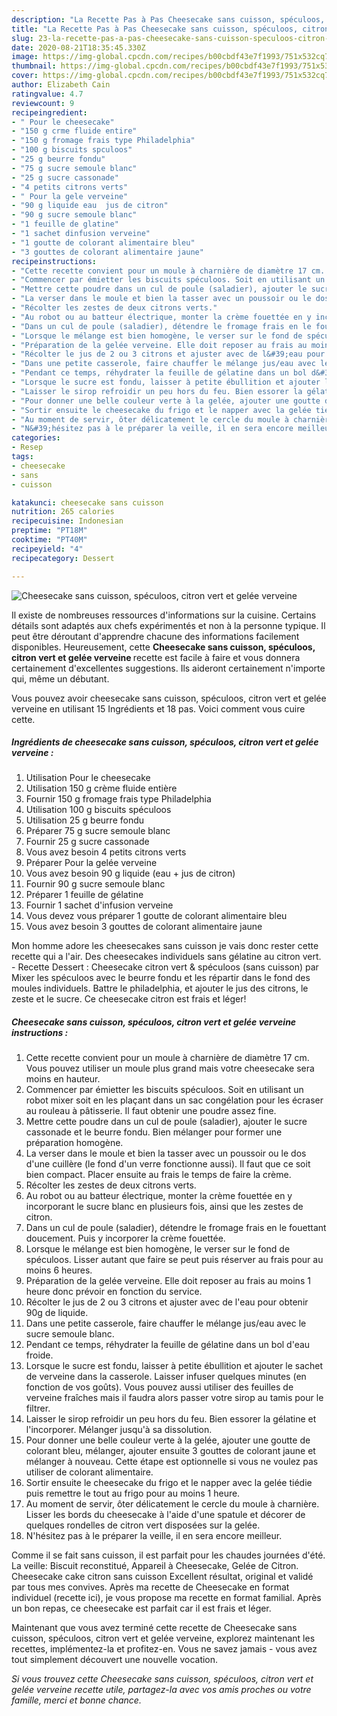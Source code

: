 ```yaml
---
description: "La Recette Pas à Pas Cheesecake sans cuisson, spéculoos, citron vert et gelée verveine"
title: "La Recette Pas à Pas Cheesecake sans cuisson, spéculoos, citron vert et gelée verveine"
slug: 23-la-recette-pas-a-pas-cheesecake-sans-cuisson-speculoos-citron-vert-et-gelee-verveine
date: 2020-08-21T18:35:45.330Z
image: https://img-global.cpcdn.com/recipes/b00cbdf43e7f1993/751x532cq70/cheesecake-sans-cuisson-speculoos-citron-vert-et-gelee-verveine-photo-principale-de-la-recette.jpg
thumbnail: https://img-global.cpcdn.com/recipes/b00cbdf43e7f1993/751x532cq70/cheesecake-sans-cuisson-speculoos-citron-vert-et-gelee-verveine-photo-principale-de-la-recette.jpg
cover: https://img-global.cpcdn.com/recipes/b00cbdf43e7f1993/751x532cq70/cheesecake-sans-cuisson-speculoos-citron-vert-et-gelee-verveine-photo-principale-de-la-recette.jpg
author: Elizabeth Cain
ratingvalue: 4.7
reviewcount: 9
recipeingredient:
- " Pour le cheesecake"
- "150 g crme fluide entire"
- "150 g fromage frais type Philadelphia"
- "100 g biscuits spculoos"
- "25 g beurre fondu"
- "75 g sucre semoule blanc"
- "25 g sucre cassonade"
- "4 petits citrons verts"
- " Pour la gele verveine"
- "90 g liquide eau  jus de citron"
- "90 g sucre semoule blanc"
- "1 feuille de glatine"
- "1 sachet dinfusion verveine"
- "1 goutte de colorant alimentaire bleu"
- "3 gouttes de colorant alimentaire jaune"
recipeinstructions:
- "Cette recette convient pour un moule à charnière de diamètre 17 cm. Vous pouvez utiliser un moule plus grand mais votre cheesecake sera moins en hauteur."
- "Commencer par émietter les biscuits spéculoos. Soit en utilisant un robot mixer soit en les plaçant dans un sac congélation pour les écraser au rouleau à pâtisserie. Il faut obtenir une poudre assez fine."
- "Mettre cette poudre dans un cul de poule (saladier), ajouter le sucre cassonade et le beurre fondu. Bien mélanger pour former une préparation homogène."
- "La verser dans le moule et bien la tasser avec un poussoir ou le dos d&#39;une cuillère (le fond d&#39;un verre fonctionne aussi). Il faut que ce soit bien compact. Placer ensuite au frais le temps de faire la crème."
- "Récolter les zestes de deux citrons verts."
- "Au robot ou au batteur électrique, monter la crème fouettée en y incorporant le sucre blanc en plusieurs fois, ainsi que les zestes de citron."
- "Dans un cul de poule (saladier), détendre le fromage frais en le fouettant doucement. Puis y incorporer la crème fouettée."
- "Lorsque le mélange est bien homogène, le verser sur le fond de spéculoos. Lisser autant que faire se peut puis réserver au frais pour au moins 6 heures."
- "Préparation de la gelée verveine. Elle doit reposer au frais au moins 1 heure donc prévoir en fonction du service."
- "Récolter le jus de 2 ou 3 citrons et ajuster avec de l&#39;eau pour obtenir 90g de liquide."
- "Dans une petite casserole, faire chauffer le mélange jus/eau avec le sucre semoule blanc."
- "Pendant ce temps, réhydrater la feuille de gélatine dans un bol d&#39;eau froide."
- "Lorsque le sucre est fondu, laisser à petite ébullition et ajouter le sachet de verveine dans la casserole. Laisser infuser quelques minutes (en fonction de vos goûts). Vous pouvez aussi utiliser des feuilles de verveine fraîches mais il faudra alors passer votre sirop au tamis pour le filtrer."
- "Laisser le sirop refroidir un peu hors du feu. Bien essorer la gélatine et l&#39;incorporer. Mélanger jusqu&#39;à sa dissolution."
- "Pour donner une belle couleur verte à la gelée, ajouter une goutte de colorant bleu, mélanger, ajouter ensuite 3 gouttes de colorant jaune et mélanger à nouveau. Cette étape est optionnelle si vous ne voulez pas utiliser de colorant alimentaire."
- "Sortir ensuite le cheesecake du frigo et le napper avec la gelée tiédie puis remettre le tout au frigo pour au moins 1 heure."
- "Au moment de servir, ôter délicatement le cercle du moule à charnière. Lisser les bords du cheesecake à l&#39;aide d&#39;une spatule et décorer de quelques rondelles de citron vert disposées sur la gelée."
- "N&#39;hésitez pas à le préparer la veille, il en sera encore meilleur."
categories:
- Resep
tags:
- cheesecake
- sans
- cuisson

katakunci: cheesecake sans cuisson 
nutrition: 265 calories
recipecuisine: Indonesian
preptime: "PT18M"
cooktime: "PT40M"
recipeyield: "4"
recipecategory: Dessert

---
```



![Cheesecake sans cuisson, spéculoos, citron vert et gelée verveine](https://img-global.cpcdn.com/recipes/b00cbdf43e7f1993/751x532cq70/cheesecake-sans-cuisson-speculoos-citron-vert-et-gelee-verveine-photo-principale-de-la-recette.jpg)

Il existe de nombreuses ressources d'informations sur la cuisine. Certains détails sont adaptés aux chefs expérimentés et non à la personne typique. Il peut être déroutant d'apprendre chacune des informations facilement disponibles. Heureusement, cette <strong> Cheesecake sans cuisson, spéculoos, citron vert et gelée verveine </strong> recette est facile à faire et vous donnera certainement d'excellentes suggestions. Ils aideront certainement n'importe qui, même un débutant.

<!--inarticleads1-->

Vous pouvez avoir cheesecake sans cuisson, spéculoos, citron vert et gelée verveine en utilisant 15 Ingrédients et 18 pas. Voici comment vous cuire cette.

##### Ingrédients de cheesecake sans cuisson, spéculoos, citron vert et gelée verveine :

1. Utilisation  Pour le cheesecake
1. Utilisation 150 g crème fluide entière
1. Fournir 150 g fromage frais type Philadelphia
1. Utilisation 100 g biscuits spéculoos
1. Utilisation 25 g beurre fondu
1. Préparer 75 g sucre semoule blanc
1. Fournir 25 g sucre cassonade
1. Vous avez besoin 4 petits citrons verts
1. Préparer  Pour la gelée verveine
1. Vous avez besoin 90 g liquide (eau + jus de citron)
1. Fournir 90 g sucre semoule blanc
1. Préparer 1 feuille de gélatine
1. Fournir 1 sachet d&#39;infusion verveine
1. Vous devez vous préparer 1 goutte de colorant alimentaire bleu
1. Vous avez besoin 3 gouttes de colorant alimentaire jaune


Mon homme adore les cheesecakes sans cuisson je vais donc rester cette recette qui a l&#39;air. Des cheesecakes individuels sans gélatine au citron vert. - Recette Dessert : Cheesecake citron vert &amp; spéculoos (sans cuisson) par Mixer les spéculoos avec le beurre fondu et les répartir dans le fond des moules individuels. Battre le philadelphia, et ajouter le jus des citrons, le zeste et le sucre. Ce cheesecake citron est frais et léger! 

<!--inarticleads2-->

##### Cheesecake sans cuisson, spéculoos, citron vert et gelée verveine instructions :

1. Cette recette convient pour un moule à charnière de diamètre 17 cm. Vous pouvez utiliser un moule plus grand mais votre cheesecake sera moins en hauteur.
1. Commencer par émietter les biscuits spéculoos. Soit en utilisant un robot mixer soit en les plaçant dans un sac congélation pour les écraser au rouleau à pâtisserie. Il faut obtenir une poudre assez fine.
1. Mettre cette poudre dans un cul de poule (saladier), ajouter le sucre cassonade et le beurre fondu. Bien mélanger pour former une préparation homogène.
1. La verser dans le moule et bien la tasser avec un poussoir ou le dos d&#39;une cuillère (le fond d&#39;un verre fonctionne aussi). Il faut que ce soit bien compact. Placer ensuite au frais le temps de faire la crème.
1. Récolter les zestes de deux citrons verts.
1. Au robot ou au batteur électrique, monter la crème fouettée en y incorporant le sucre blanc en plusieurs fois, ainsi que les zestes de citron.
1. Dans un cul de poule (saladier), détendre le fromage frais en le fouettant doucement. Puis y incorporer la crème fouettée.
1. Lorsque le mélange est bien homogène, le verser sur le fond de spéculoos. Lisser autant que faire se peut puis réserver au frais pour au moins 6 heures.
1. Préparation de la gelée verveine. Elle doit reposer au frais au moins 1 heure donc prévoir en fonction du service.
1. Récolter le jus de 2 ou 3 citrons et ajuster avec de l&#39;eau pour obtenir 90g de liquide.
1. Dans une petite casserole, faire chauffer le mélange jus/eau avec le sucre semoule blanc.
1. Pendant ce temps, réhydrater la feuille de gélatine dans un bol d&#39;eau froide.
1. Lorsque le sucre est fondu, laisser à petite ébullition et ajouter le sachet de verveine dans la casserole. Laisser infuser quelques minutes (en fonction de vos goûts). Vous pouvez aussi utiliser des feuilles de verveine fraîches mais il faudra alors passer votre sirop au tamis pour le filtrer.
1. Laisser le sirop refroidir un peu hors du feu. Bien essorer la gélatine et l&#39;incorporer. Mélanger jusqu&#39;à sa dissolution.
1. Pour donner une belle couleur verte à la gelée, ajouter une goutte de colorant bleu, mélanger, ajouter ensuite 3 gouttes de colorant jaune et mélanger à nouveau. Cette étape est optionnelle si vous ne voulez pas utiliser de colorant alimentaire.
1. Sortir ensuite le cheesecake du frigo et le napper avec la gelée tiédie puis remettre le tout au frigo pour au moins 1 heure.
1. Au moment de servir, ôter délicatement le cercle du moule à charnière. Lisser les bords du cheesecake à l&#39;aide d&#39;une spatule et décorer de quelques rondelles de citron vert disposées sur la gelée.
1. N&#39;hésitez pas à le préparer la veille, il en sera encore meilleur.


Comme il se fait sans cuisson, il est parfait pour les chaudes journées d&#39;été. La veille: Biscuit reconstitué, Appareil à Cheesecake, Gelée de Citron. Cheesecake cake citron sans cuisson Excellent résultat, original et validé par tous mes convives. Après ma recette de Cheesecake en format individuel (recette ici), je vous propose ma recette en format familial. Après un bon repas, ce cheesecake est parfait car il est frais et léger. 

<!--inarticleads1-->

<p>
Maintenant que vous avez terminé cette recette de Cheesecake sans cuisson, spéculoos, citron vert et gelée verveine, explorez maintenant les recettes, implémentez-la et profitez-en. Vous ne savez jamais - vous avez tout simplement découvert une nouvelle vocation.
</p>

<p>
<i>Si vous trouvez cette Cheesecake sans cuisson, spéculoos, citron vert et gelée verveine recette utile, partagez-la avec vos amis proches ou votre famille, merci et bonne chance.</i>
</p>
